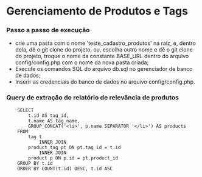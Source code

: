 <h1>
    Gerenciamento de Produtos e Tags
</h1>
<h3>Passo a passo de execução</h3>
<ul>
    <li>
        crie uma pasta com o nome 'teste_cadastro_produtos' na raíz, e, dentro dela, dê o git clone do projeto, ou, escolha outro nome e dê o git clone do projeto, troque o nome da constante BASE_URL dentro do arquivo config/config.php com o nome da nova pasta criada;
    </li>
    <li>
        Execute os comandos SQL do arquivo db.sql no gerenciador de banco de dados;
    </li>
    <li>
        Inserir as credenciais do banco de dados no arquivo config/config.php.
    </li>
</ul>

<h3>Query de extração do relatório de relevância de produtos</h3>

```
    SELECT 
        t.id AS tag_id,
        t.name AS tag_name,
        GROUP_CONCAT('<li>', p.name SEPARATOR '</li>') AS products
    FROM
        tag t
            INNER JOIN
        product_tag pt ON pt.tag_id = t.id
            INNER JOIN
        product p ON p.id = pt.product_id
    GROUP BY t.id
    ORDER BY COUNT(t.id) DESC, t.id ASC
```
